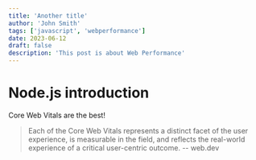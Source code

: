 ```yaml
---
title: 'Another title'
author: 'John Smith'
tags: ['javascript', 'webperformance']
date: 2023-06-12
draft: false
description: 'This post is about Web Performance'
---
```


# Node.js introduction

Core Web Vitals are the best!

> Each of the Core Web Vitals represents a distinct facet of the user experience, is measurable in the field, and reflects the real-world experience of a critical user-centric outcome. -- web.dev
